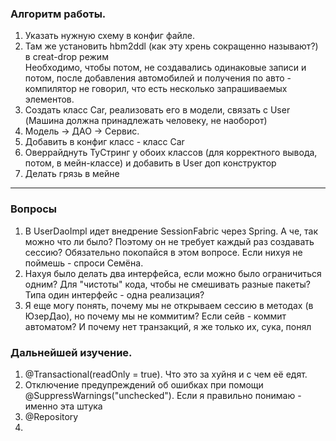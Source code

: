 <h3> Алгоритм работы. </h3>

1. Указать нужную схему в конфиг файле. 
2. Там же установить hbm2ddl (как эту хрень сокращенно называют?) в creat-drop режим
   <br> Необходимо, чтобы потом, не создавались одинаковые записи и потом, после добавления автомобилей и получения по авто - компилятор не говорил, что есть несколько запрашиваемых элементов.
3. Создать класс Car, реализовать его в модели, связать с User (Машина должна принадлежать человеку, не наоборот)
4. Модель -> ДАО -> Сервис. 
5. Добавить в конфиг класс - класс Car
6. Оверрайднуть ТуСтринг у обоих классов (для корректного вывода, потом, в мейн-классе) и добавить в User доп конструктор
7. Делать грязь в мейне

--- 
### Вопросы
1. В UserDaoImpl идет внедрение SessionFabric через Spring. А че, так можно что ли было? Поэтому он не требует каждый раз создавать сессию? Обязательно покопайся в этом вопросе. Если нихуя не поймешь - спроси Семёна.
2. Нахуя было делать два интерфейса, если можно было ограничиться одним? Для "чистоты" кода, чтобы не смешивать разные пакеты? Типа один интерфейс - одна реализация? 
3. Я еще могу понять, почему мы не открываем сессию в методах (в ЮзерДао), но почему мы не коммитим? Если сейв - коммит автоматом? И почему нет транзакций, я же только их, сука, понял

### Дальнейшей изучение. 
1. @Transactional(readOnly = true). Что это за хуйня и с чем её едят. 
2. Отключение предупреждений об ошибках при помощи @SuppressWarnings("unchecked"). Если я правильно понимаю - именно эта штука 
3. @Repository
4. 